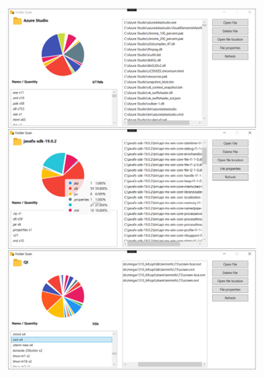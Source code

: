 ![UI](screenshots/screenshot_1.png)
![UI](screenshots/screenshot_2.png)
![UI](screenshots/screenshot_3.png)
